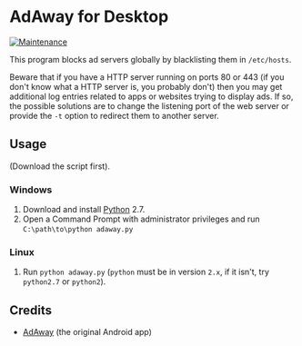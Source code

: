 # AdAway for Desktop

[![Maintenance](https://img.shields.io/maintenance/yes/2016.svg)]()

This program blocks ad servers globally by blacklisting them in `/etc/hosts`.

Beware that if you have a HTTP server running on ports 80 or 443 (if you don't
know what a HTTP server is, you probably don't) then you may get additional log
entries related to apps or websites trying to display ads. If so, the possible
solutions are to change the listening port of the web server or provide the
`-t` option to redirect them to another server.

## Usage

(Download the script first).

### Windows

1. Download and install [Python](https://www.python.org/) 2.7.
2. Open a Command Prompt with administrator privileges and run
   `C:\path\to\python adaway.py`

### Linux

1. Run `python adaway.py` (`python` must be in version `2.x`, if it isn't, try
   `python2.7` or `python2`).

## Credits

- [AdAway](http://adaway.org) (the original Android app)

